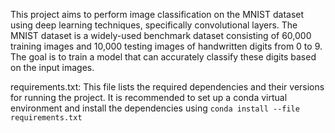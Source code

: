 This project aims to perform image classification on the MNIST dataset using deep learning techniques, specifically convolutional layers. 
The MNIST dataset is a widely-used benchmark dataset consisting of 60,000 training images and 10,000 testing images of handwritten digits from 0 to 9. 
The goal is to train a model that can accurately classify these digits based on the input images.

requirements.txt: This file lists the required dependencies and their versions for running the project. 
It is recommended to set up a conda virtual environment and install the dependencies using ```conda install --file requirements.txt```
